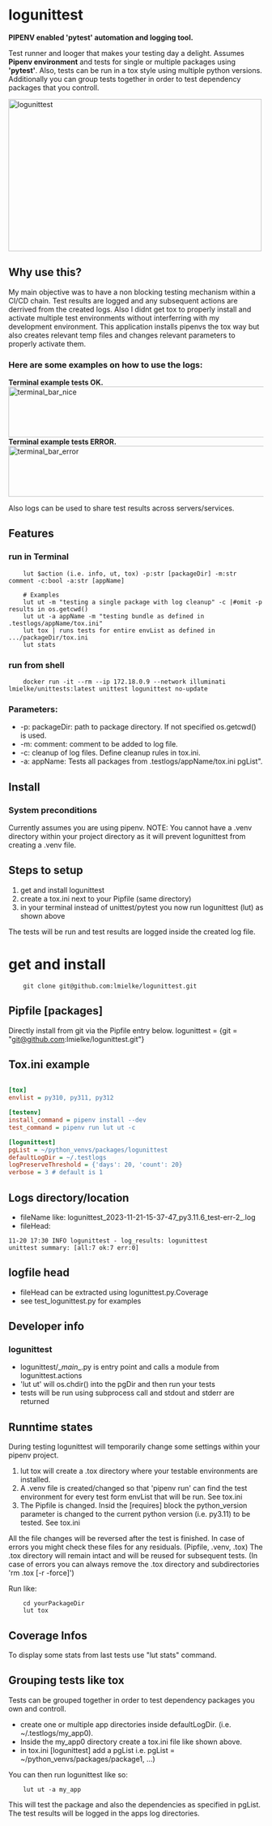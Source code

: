 # logunittest
<b>PIPENV enabled 'pytest' automation and logging tool. </b>

Test runner and looger that makes your testing day a delight. Assumes <b>Pipenv environment</b> and tests for single or multiple packages using <b>'pytest'</b>.
Also, tests can be run in a tox style using multiple python versions. Additionally you can
group tests together in order to test dependency packages that you controll.

<img src="https://drive.google.com/uc?id=1CE0ufO4ZjEAV1oimV_23WqpGBzyymFRQ" alt="logunittest" class="plain" height="300px" width="500px">

## Why use this?
My main objective was to have a non blocking testing mechanism within a CI/CD chain. Test results are logged and any subsequent actions are derrived from the created logs.
Also I didnt get tox to properly install and activate multiple test environments without interferring with my development environment. This application installs pipenvs the tox way but also creates relevant temp files and changes relevant parameters to properly activate them. 

### Here are some examples on how to use the logs:
<b>Terminal example tests OK.</b>
<img src="https://drive.google.com/uc?id=1CDYXO_5Y5vKFGyVjYx4ne7GXJNyjzSG1" alt="terminal_bar_nice" class="plain" height="100px" width="700px">
<b>Terminal example tests ERROR.</b>
<img src="https://drive.google.com/uc?id=1CIDzt1SMxAkjPYggKQf_bRBh0v5MVncJ" alt="terminal_bar_error" class="plain" height="100px" width="700px">

Also logs can be used to share test results across servers/services.

## Features
### run in Terminal
```
    lut $action (i.e. info, ut, tox) -p:str [packageDir] -m:str comment -c:bool -a:str [appName]

    # Examples
    lut ut -m "testing a single package with log cleanup" -c |#omit -p results in os.getcwd()
    lut ut -a appName -m "testing bundle as defined in .testlogs/appName/tox.ini"
    lut tox | runs tests for entire envList as defined in .../packageDir/tox.ini
    lut stats
```

### run from shell
```shell
    docker run -it --rm --ip 172.18.0.9 --network illuminati lmielke/unittests:latest unittest logunittest no-update
```

### Parameters:
- -p: packageDir: path to package directory. If not specified os.getcwd() is used.
- -m: comment: comment to be added to log file.
- -c: cleanup of log files. Define cleanup rules in tox.ini.
- -a: appName: Tests all packages from .testlogs/appName/tox.ini pgList".

## Install
### System preconditions
Currently assumes you are using pipenv.
NOTE: You cannot have a .venv directory within your project directory as it will prevent logunittest from creating a .venv file.


## Steps to setup
1. get and install logunittest
2. create a tox.ini next to your Pipfile (same directory)
3. in your terminal instead of unittest/pytest you now run logunittest (lut) as shown above

The tests will be run and test results are logged inside the created log file.

# get and install
```shell
    git clone git@github.com:lmielke/logunittest.git

```

## Pipfile [packages]
Directly install from git via the Pipfile entry below.
logunittest = \{git = "git@github.com:lmielke/logunittest.git"\}


## Tox.ini example

```ini

[tox]
envlist = py310, py311, py312

[testenv]
install_command = pipenv install --dev
test_command = pipenv run lut ut -c

[logunittest]
pgList = ~/python_venvs/packages/logunittest
defaultLogDir = ~/.testlogs
logPreserveThreshold = {'days': 20, 'count': 20}
verbose = 3 # default is 1

```

## Logs directory/location
- fileName like: logunittest_2023-11-21-15-37-47_py3.11.6_test-err-2_.log
- fileHead: 
```log
11-20 17:30 INFO logunittest - log_results: logunittest
unittest summary: [all:7 ok:7 err:0]
```

## logfile head
- fileHead can be extracted using logunittest.py.Coverage
- see test_logunittest.py for examples

## Developer info
### logunittest
- logunittest/\__main__.py is entry point and calls a module from logunittest.actions
- 'lut ut' will os.chdir() into the pgDir and then run your tests
- tests will be run using subprocess call and stdout and stderr are returned

## Runntime states
During testing logunittest will temporarily change some settings within your pipenv project.
1. lut tox will create a .tox directory where your testable environments are installed.
2. A .venv file is created/changed so that 'pipenv run' can find the test environment for every test form envList that will be run. See tox.ini
3. The Pipfile is changed. Insid the \[requires\] block the python_version parameter is changed to the current python version (i.e. py3.11) to be tested. See tox.ini

All the file changes will be reversed after the test is finished. In case of errors you might check these files for any residuals. (Pipfile, .venv, .tox)
The .tox directory will remain intact and will be reused for subsequent tests. (In case of errors you can always remove the .tox directory and subdirectories 'rm .tox \[-r -force\]')

Run like:
```shell
    cd yourPackageDir
    lut tox
```

## Coverage Infos
To display some stats from last tests use "lut stats" command.

## Grouping tests like tox
Tests can be grouped together in order to test dependency packages you own and controll.
- create one or multiple app directories inside defaultLogDir. (i.e. ~/.testlogs/my_app0).
- Inside the my_app0 directory create a tox.ini file like shown above.
- in tox.ini \[logunittest\] add a pgList i.e. pgList = ~/python_venvs/packages/package1, ...)

You can then run logunittest like so:
```shell
    lut ut -a my_app
```
This will test the package and also the dependencies as specified in pgList. The test results will be logged in the apps log directories.

